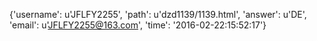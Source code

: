 {'username': u'JFLFY2255', 'path': u'dzd1139/1139.html', 'answer': u'DE', 'email': u'JFLFY2255@163.com', 'time': '2016-02-22:15:52:17'}